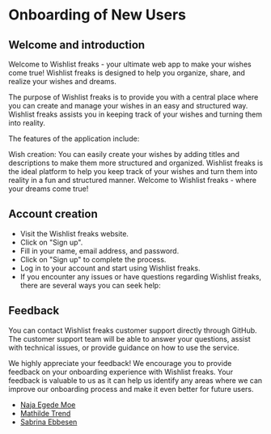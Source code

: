 # Onboarding of New Users

## Welcome and introduction
Welcome to Wishlist freaks - your ultimate web app to make your wishes come true! Wishlist freaks is designed to help you organize, share, and realize your wishes and dreams.

The purpose of Wishlist freaks is to provide you with a central place where you can create and manage your wishes in an easy and structured way. Wishlist freaks assists you in keeping track of your wishes and turning them into reality.

The features of the application include:

Wish creation: You can easily create your wishes by adding titles and descriptions to make them more structured and organized.
Wishlist freaks is the ideal platform to help you keep track of your wishes and turn them into reality in a fun and structured manner. Welcome to Wishlist freaks - where your dreams come true!

## Account creation

-	Visit the Wishlist freaks website.
-	Click on "Sign up".
-	Fill in your name, email address, and password.
-	Click on "Sign up" to complete the process.
-	Log in to your account and start using Wishlist freaks.
-	If you encounter any issues or have questions regarding Wishlist freaks, there are several ways you can seek help:

## Feedback
You can contact Wishlist freaks customer support directly through GitHub. The customer support team will be able to answer your questions, assist with technical issues, or provide guidance on how to use the service.

We highly appreciate your feedback! We encourage you to provide feedback on your onboarding experience with Wishlist freaks. Your feedback is valuable to us as it can help us identify any areas where we can improve our onboarding process and make it even better for future users.

- <a href="https://github.com/najamoe">Naja Egede Moe </a>
- <a href="https://github.com/MathildeTrendy">Mathilde Trend</a>
- <a href="https://github.com/sabr5840">Sabrina Ebbesen</a>


